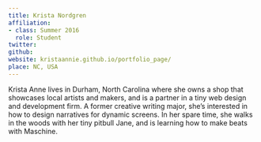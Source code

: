 ```yaml
---
title: Krista Nordgren
affiliation:
- class: Summer 2016
  role: Student
twitter: 
github: 
website: kristaannie.github.io/portfolio_page/
place: NC, USA
---
```

Krista Anne lives in Durham, North Carolina where she owns a shop that showcases local artists and makers, and is a partner in a tiny web design and development firm. A former creative writing major, she’s interested in how to design narratives for dynamic screens. In her spare time, she walks in the woods with her tiny pitbull Jane, and is learning how to make beats with Maschine.  